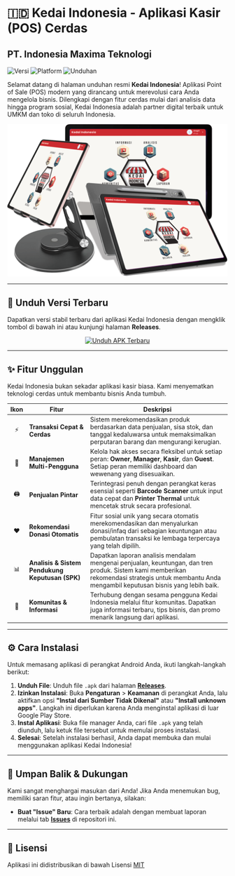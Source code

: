 # 🇮🇩 Kedai Indonesia - Aplikasi Kasir (POS) Cerdas
## PT. Indonesia Maxima Teknologi

![Versi](https://img.shields.io/github/v/release/username/repo-name?style=for-the-badge&logo=github&label=Versi)
![Platform](https://img.shields.io/badge/Platform-Android-brightgreen?style=for-the-badge&logo=android)
![Unduhan](https://img.shields.io/github/downloads/username/repo-name/total?style=for-the-badge&logo=github&label=Total%20Unduhan)

Selamat datang di halaman unduhan resmi **Kedai Indonesia**! Aplikasi Point of Sale (POS) modern yang dirancang untuk merevolusi cara Anda mengelola bisnis. Dilengkapi dengan fitur cerdas mulai dari analisis data hingga program sosial, Kedai Indonesia adalah partner digital terbaik untuk UMKM dan toko di seluruh Indonesia.

![Banner Aplikasi Kedai Indonesia](image/tablet-ki.png)

---

## 📲 Unduh Versi Terbaru

Dapatkan versi stabil terbaru dari aplikasi Kedai Indonesia dengan mengklik tombol di bawah ini atau kunjungi halaman **Releases**.

<p align="center">
  <a href="https://github.com/BimaFdilana/Kedai-Indonesia-IMAGI/releases/tag/v1.1.0">
    <img src="https://img.shields.io/badge/Unduh_APK_Terbaru-4CAF50?style=for-the-badge&logo=android&logoColor=white" alt="Unduh APK Terbaru">
  </a>
</p>

---

## ✨ Fitur Unggulan

Kedai Indonesia bukan sekadar aplikasi kasir biasa. Kami menyematkan teknologi cerdas untuk membantu bisnis Anda tumbuh.

| Ikon | Fitur | Deskripsi |
| :---: | --- | --- |
| ⚡️ | **Transaksi Cepat & Cerdas** | Sistem merekomendasikan produk berdasarkan data penjualan, sisa stok, dan tanggal kedaluwarsa untuk memaksimalkan perputaran barang dan mengurangi kerugian. |
| 👥 | **Manajemen Multi-Pengguna** | Kelola hak akses secara fleksibel untuk setiap peran: **Owner**, **Manager**, **Kasir**, dan **Guest**. Setiap peran memiliki dashboard dan wewenang yang disesuaikan. |
| 🖨️ | **Penjualan Pintar** | Terintegrasi penuh dengan perangkat keras esensial seperti **Barcode Scanner** untuk input data cepat dan **Printer Thermal** untuk mencetak struk secara profesional. |
| ❤️ | **Rekomendasi Donasi Otomatis** | Fitur sosial unik yang secara otomatis merekomendasikan dan menyalurkan donasi/infaq dari sebagian keuntungan atau pembulatan transaksi ke lembaga terpercaya yang telah dipilih. |
| 📊 | **Analisis & Sistem Pendukung Keputusan (SPK)** | Dapatkan laporan analisis mendalam mengenai penjualan, keuntungan, dan tren produk. Sistem kami memberikan rekomendasi strategis untuk membantu Anda mengambil keputusan bisnis yang lebih baik. |
| 🤝 | **Komunitas & Informasi** | Terhubung dengan sesama pengguna Kedai Indonesia melalui fitur komunitas. Dapatkan juga informasi terbaru, tips bisnis, dan promo menarik langsung dari aplikasi. |

---


## ⚙️ Cara Instalasi

Untuk memasang aplikasi di perangkat Android Anda, ikuti langkah-langkah berikut:

1.  **Unduh File**: Unduh file `.apk` dari halaman **[Releases](https://github.com/username/repo-name/releases/latest)**.
2.  **Izinkan Instalasi**: Buka **Pengaturan** > **Keamanan** di perangkat Anda, lalu aktifkan opsi **"Instal dari Sumber Tidak Dikenal"** atau **"Install unknown apps"**. Langkah ini diperlukan karena Anda menginstal aplikasi di luar Google Play Store.
3.  **Instal Aplikasi**: Buka file manager Anda, cari file `.apk` yang telah diunduh, lalu ketuk file tersebut untuk memulai proses instalasi.
4.  **Selesai**: Setelah instalasi berhasil, Anda dapat membuka dan mulai menggunakan aplikasi Kedai Indonesia!

---

## 📝 Umpan Balik & Dukungan

Kami sangat menghargai masukan dari Anda! Jika Anda menemukan bug, memiliki saran fitur, atau ingin bertanya, silakan:

* **Buat "Issue" Baru**: Cara terbaik adalah dengan membuat laporan melalui tab **[Issues](https://github.com/BimaFdilana/Kedai-Indonesia-IMAGI/issues)** di repositori ini.

---

## 📜 Lisensi

Aplikasi ini didistribusikan di bawah Lisensi [MIT](https://www.kedaiindonesia.cloud/)

